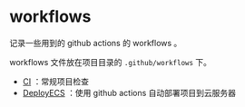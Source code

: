 # workflows

记录一些用到的 github actions 的 workflows 。

workflows 文件放在项目目录的 `.github/workflows` 下。

- [CI](https://github.com/LoTwT/workflows/tree/main/CI) ：常规项目检查
- [DeployECS](https://github.com/LoTwT/workflows/tree/main/DeployECS) ：使用 github actions 自动部署项目到云服务器
